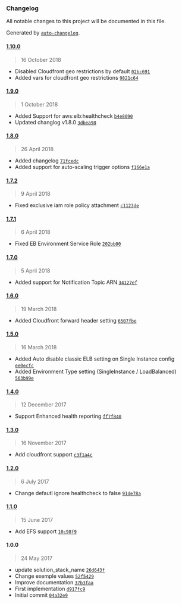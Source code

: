 ### Changelog
All notable changes to this project will be documented in this file.

Generated by [`auto-changelog`](https://github.com/CookPete/auto-changelog).

#### [1.10.0](https://github.com/BasileTrujillo/terraform-elastic-beanstalk-php/compare/1.9.0...1.10.0)
> 16 October 2018
- Disabled Cloudfront geo restrictions by default [`02bc691`](https://github.com/BasileTrujillo/terraform-elastic-beanstalk-php/commit/02bc6918b9d79b740d5641d43bd14b161e65baaf)
- Added vars for cloudfront geo restrictions [`9821c64`](https://github.com/BasileTrujillo/terraform-elastic-beanstalk-php/commit/9821c64eeacead4a08701b47e0bbebaf31b92b70)

#### [1.9.0](https://github.com/BasileTrujillo/terraform-elastic-beanstalk-php/compare/1.8.0...1.9.0)
> 1 October 2018
- Added Support for aws:elb:healthcheck [`b4e8090`](https://github.com/BasileTrujillo/terraform-elastic-beanstalk-php/commit/b4e80907abde51af1a1437d2217317eae56db952)
- Updated changlog v1.8.0 [`3dbea98`](https://github.com/BasileTrujillo/terraform-elastic-beanstalk-php/commit/3dbea98156ef3c908d31f462857a13fecbd9a9f5)

#### [1.8.0](https://github.com/BasileTrujillo/terraform-elastic-beanstalk-php/compare/1.7.2...1.8.0)
> 26 April 2018
- Added changelog [`71fcedc`](https://github.com/BasileTrujillo/terraform-elastic-beanstalk-php/commit/71fcedcbe23f90a5e14c64a3387bc36fa8c04a33)
- Added support for auto-scaling trigger options [`f166e1a`](https://github.com/BasileTrujillo/terraform-elastic-beanstalk-php/commit/f166e1a057c43f7920a03ad3c76eb32480d0f9c3)

#### [1.7.2](https://github.com/BasileTrujillo/terraform-elastic-beanstalk-php/compare/1.7.1...1.7.2)
> 9 April 2018
- Fixed exclusive iam role policy attachment [`c1123de`](https://github.com/BasileTrujillo/terraform-elastic-beanstalk-php/commit/c1123defefa7501044230248c39f65833f74e059)

#### [1.7.1](https://github.com/BasileTrujillo/terraform-elastic-beanstalk-php/compare/1.7.0...1.7.1)
> 6 April 2018
- Fixed EB Environment Service Role [`202bb00`](https://github.com/BasileTrujillo/terraform-elastic-beanstalk-php/commit/202bb00aee569396449b109c7d7bf11692ffe2cd)

#### [1.7.0](https://github.com/BasileTrujillo/terraform-elastic-beanstalk-php/compare/1.6.0...1.7.0)
> 5 April 2018
- Added support for Notification Topic ARN [`34127ef`](https://github.com/BasileTrujillo/terraform-elastic-beanstalk-php/commit/34127efa766be53565372af02ea5b1101e58f2c9)

#### [1.6.0](https://github.com/BasileTrujillo/terraform-elastic-beanstalk-php/compare/1.5.0...1.6.0)
> 19 March 2018
- Added Cloudfront forward header setting [`6507fbe`](https://github.com/BasileTrujillo/terraform-elastic-beanstalk-php/commit/6507fbeddbdddc9b577097d46a8e5426600206f9)

#### [1.5.0](https://github.com/BasileTrujillo/terraform-elastic-beanstalk-php/compare/1.4.0...1.5.0)
> 16 March 2018
- Added Auto disable classic ELB setting on Single Instance config [`ee0ecfc`](https://github.com/BasileTrujillo/terraform-elastic-beanstalk-php/commit/ee0ecfca1e8241110a1353722490d77f40c0ec1b)
- Added Environment Type setting (SingleInstance / LoadBalanced) [`563b99e`](https://github.com/BasileTrujillo/terraform-elastic-beanstalk-php/commit/563b99ed5a29250716fe19282336613efd8f2e65)

#### [1.4.0](https://github.com/BasileTrujillo/terraform-elastic-beanstalk-php/compare/1.3.0...1.4.0)
> 12 December 2017
- Support Enhanced health reporting [`ff7f840`](https://github.com/BasileTrujillo/terraform-elastic-beanstalk-php/commit/ff7f8405f5b0e4f42d0e75b869ede6aaca47b7bf)

#### [1.3.0](https://github.com/BasileTrujillo/terraform-elastic-beanstalk-php/compare/1.2.0...1.3.0)
> 16 November 2017
- Add cloudfront support [`c3f1a4c`](https://github.com/BasileTrujillo/terraform-elastic-beanstalk-php/commit/c3f1a4cb3fd59e609c11a6bf9ca7f721c99e038a)

#### [1.2.0](https://github.com/BasileTrujillo/terraform-elastic-beanstalk-php/compare/1.1.0...1.2.0)
> 6 July 2017
- Change defautl ignore healthcheck to false [`91de78a`](https://github.com/BasileTrujillo/terraform-elastic-beanstalk-php/commit/91de78a2f95e386dc5b8bee32932fc781088aeae)

#### [1.1.0](https://github.com/BasileTrujillo/terraform-elastic-beanstalk-php/compare/1.0.0...1.1.0)
> 15 June 2017
- Add EFS support [`10c98f9`](https://github.com/BasileTrujillo/terraform-elastic-beanstalk-php/commit/10c98f9eba6b752db51d5eede56c11a8a1d5b211)

#### 1.0.0
> 24 May 2017
- update solution_stack_name [`26d643f`](https://github.com/BasileTrujillo/terraform-elastic-beanstalk-php/commit/26d643fa7c9f2cd6329a572c3a84517a896fb6bf)
- Change exemple values [`52f5429`](https://github.com/BasileTrujillo/terraform-elastic-beanstalk-php/commit/52f5429f130fa77b973cf7e67ed91dfc986d663a)
- Improve documentation [`37b3faa`](https://github.com/BasileTrujillo/terraform-elastic-beanstalk-php/commit/37b3faa6f2d914f2aacee97b2dca44eefec145b2)
- First implementation [`d917fc9`](https://github.com/BasileTrujillo/terraform-elastic-beanstalk-php/commit/d917fc9d98cf5a9a9de95ebc85c16108f3671c8a)
- Initial commit [`04a32e9`](https://github.com/BasileTrujillo/terraform-elastic-beanstalk-php/commit/04a32e9f9b08e1322639a7d5562c8f4afeb623ab)

